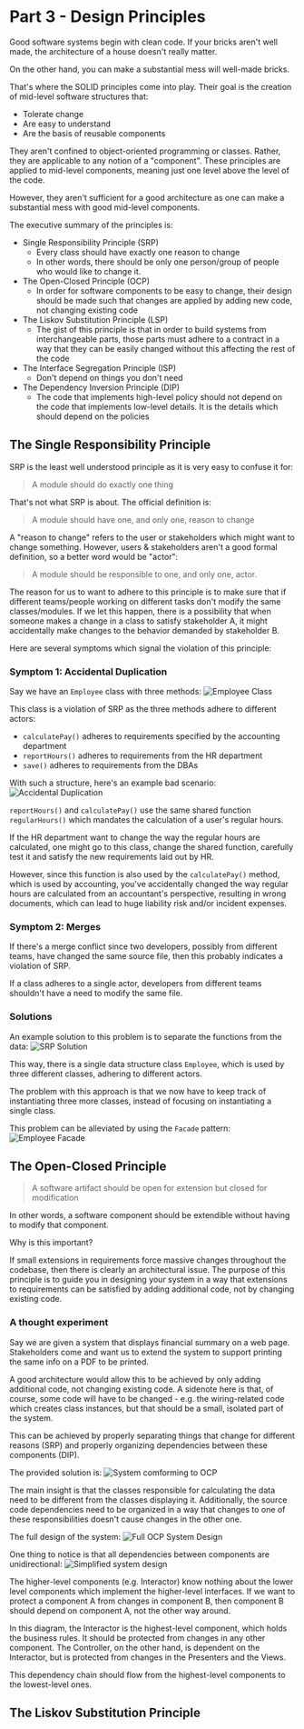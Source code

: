 # Part 3 - Design Principles

Good software systems begin with clean code. If your bricks aren't well made, the architecture of a house doesn't really matter.

On the other hand, you can make a substantial mess will well-made bricks.

That's where the SOLID principles come into play. Their goal is the creation of mid-level software structures that:
 * Tolerate change
 * Are easy to understand
 * Are the basis of reusable components

They aren't confined to object-oriented programming or classes. Rather, they are applicable to any notion of a "component".
These principles are applied to mid-level components, meaning just one level above the level of the code.

However, they aren't sufficient for a good architecture as one can make a substantial mess with good mid-level components.

The executive summary of the principles is:
 * Single Responsibility Principle (SRP)
   * Every class should have exactly one reason to change
   * In other words, there should be only one person/group of people who would like to change it.
 * The Open-Closed Principle (OCP)
   * In order for software components to be easy to change, their design should be made such that changes are applied by adding new code, not changing existing code
 * The Liskov Substitution Principle (LSP)
   * The gist of this principle is that in order to build systems from interchangeable parts, those parts must adhere to a contract in a way that they can be easily changed without this affecting the rest of the code
 * The Interface Segregation Principle (ISP)
   * Don't depend on things you don't need
 * The Dependency Inversion Principle (DIP)
   * The code that implements high-level policy should not depend on the code that implements low-level details. It is the details which should depend on the policies

## The Single Responsibility Principle

SRP is the least well understood principle as it is very easy to confuse it for:
> A module should do exactly one thing

That's not what SRP is about. The official definition is:
> A module should have one, and only one, reason to change

A "reason to change" refers to the user or stakeholders which might want to change something.
However, users & stakeholders aren't a good formal definition, so a better word would be "actor":
> A module should be responsible to one, and only one, actor.

The reason for us to want to adhere to this principle is to make sure that if different teams/people working on different tasks don't modify the same classes/modules.
If we let this happen, there is a possibility that when someone makes a change in a class to satisfy stakeholder A, it might accidentally make changes to the behavior demanded by stakeholder B.

Here are several symptoms which signal the violation of this principle:

### Symptom 1: Accidental Duplication
Say we have an `Employee` class with three methods:
![Employee Class](images/employee-class.png)

This class is a violation of SRP as the three methods adhere to different actors:
 * `calculatePay()` adheres to requirements specified by the accounting department
 * `reportHours()` adheres to requirements from the HR department
 * `save()` adheres to requirements from the DBAs

With such a structure, here's an example bad scenario:
![Accidental Duplication](images/accidental-duplication.png)

`reportHours()` and `calculatePay()` use the same shared function `regularHours()` which mandates the calculation of a user's regular hours.

If the HR department want to change the way the regular hours are calculated, one might go to this class, change the shared function, carefully test it and satisfy the new requirements laid out by HR.

However, since this function is also used by the `calculatePay()` method, which is used by accounting, you've accidentally changed the way regular hours are calculated from an accountant's perspective, resulting in wrong documents, which can lead to huge liability risk and/or incident expenses.

### Symptom 2: Merges
If there's a merge conflict since two developers, possibly from different teams, have changed the same source file, then this probably indicates a violation of SRP.

If a class adheres to a single actor, developers from different teams shouldn't have a need to modify the same file.

### Solutions
An example solution to this problem is to separate the functions from the data:
![SRP Solution](images/srp-solution.png)

This way, there is a single data structure class `Employee`, which is used by three different classes, adhering to different actors.

The problem with this approach is that we now have to keep track of instantiating three more classes, instead of focusing on instantiating a single class.

This problem can be alleviated by using the `Facade` pattern:
![Employee Facade](images/employee-facade.png)

## The Open-Closed Principle
> A software artifact should be open for extension but closed for modification

In other words, a software component should be extendible without having to modify that component.

Why is this important?

If small extensions in requirements force massive changes throughout the codebase, then there is clearly an architectural issue.
The purpose of this principle is to guide you in designing your system in a way that extensions to requirements can be satisfied by adding additional code, not by changing existing code.

### A thought experiment
Say we are given a system that displays financial summary on a web page.
Stakeholders come and want us to extend the system to support printing the same info on a PDF to be printed.

A good architecture would allow this to be achieved by only adding additional code, not changing existing code.
A sidenote here is that, of course, some code will have to be changed - e.g. the wiring-related code which creates class instances, but that should be a small, isolated part of the system.

This can be achieved by properly separating things that change for different reasons (SRP) and properly organizing dependencies between these components (DIP).

The provided solution is:
![System comforming to OCP](images/ocp-system.png)

The main insight is that the classes responsible for calculating the data need to be different from the classes displaying it.
Additionally, the source code dependencies need to be organized in a way that changes to one of these responsibilities doesn't cause changes in the other one.

The full design of the system:
![Full OCP System Design](images/full-ocp-system-design.png)

One thing to notice is that all dependencies between components are unidirectional:
![Simplified system design](images/distilled-ocp-system.png)

The higher-level components (e.g. Interactor) know nothing about the lower level components which implement the higher-level interfaces.
If we want to protect a component A from changes in component B, then component B should depend on component A, not the other way around.

In this diagram, the Interactor is the highest-level component, which holds the business rules. It should be protected from changes in any other component.
The Controller, on the other hand, is dependent on the Interactor, but is protected from changes in the Presenters and the Views.

This dependency chain should flow from the highest-level components to the lowest-level ones.

## The Liskov Substitution Principle


